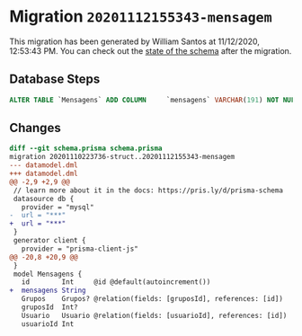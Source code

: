 # Migration `20201112155343-mensagem`

This migration has been generated by William Santos at 11/12/2020, 12:53:43 PM.
You can check out the [state of the schema](./schema.prisma) after the migration.

## Database Steps

```sql
ALTER TABLE `Mensagens` ADD COLUMN     `mensagens` VARCHAR(191) NOT NULL
```

## Changes

```diff
diff --git schema.prisma schema.prisma
migration 20201110223736-struct..20201112155343-mensagem
--- datamodel.dml
+++ datamodel.dml
@@ -2,9 +2,9 @@
 // learn more about it in the docs: https://pris.ly/d/prisma-schema
 datasource db {
   provider = "mysql"
-  url = "***"
+  url = "***"
 }
 generator client {
   provider = "prisma-client-js"
@@ -20,8 +20,9 @@
 }
 model Mensagens {
   id        Int     @id @default(autoincrement())
+  mensagens String
   Grupos    Grupos? @relation(fields: [gruposId], references: [id])
   gruposId  Int?
   Usuario   Usuario @relation(fields: [usuarioId], references: [id])
   usuarioId Int
```


